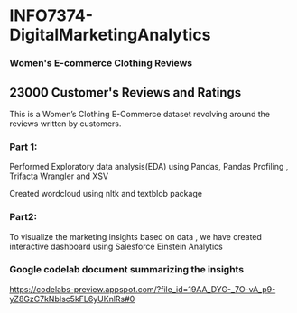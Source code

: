 # INFO7374-DigitalMarketingAnalytics


### Women's E-commerce Clothing Reviews
## 23000 Customer's Reviews and Ratings
This is a Women’s Clothing E-Commerce dataset revolving around the reviews written by customers.

### Part 1: 
Performed Exploratory data analysis(EDA) using Pandas, Pandas Profiling , Trifacta Wrangler and XSV

Created wordcloud using nltk and textblob package 

### Part2:
To visualize the marketing insights based on data , we have created interactive dashboard using Salesforce Einstein Analytics 

### Google codelab document summarizing the insights

https://codelabs-preview.appspot.com/?file_id=19AA_DYG-_7O-vA_p9-yZ8GzC7kNbIsc5kFL6yUKnlRs#0
